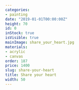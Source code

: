 ```yaml
---
categories:
- painting
date: "2019-01-01T00:00:00Z"
height: 70
id: 0
inStock: true
isVisible: true
mainImage: share_your_heart.jpg
materials:
- acrylic
- canvas
order: 187
price: 1400
slug: share-your-heart
title: Share your heart
width: 50
---
```


